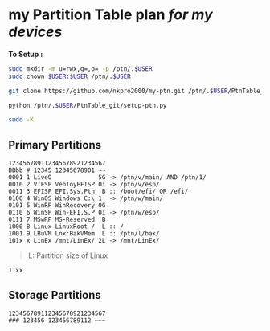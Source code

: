 # my Partition Table plan *for my devices*

**To Setup :**
```bash
sudo mkdir -m u=rwx,g=,o= -p /ptn/.$USER
sudo chown $USER:$USER /ptn/.$USER

git clone https://github.com/nkpro2000/my-ptn.git /ptn/.$USER/PtnTable_git

python /ptn/.$USER/PtnTable_git/setup-ptn.py

sudo -K
```


## Primary Partitions
```
123456789112345678921234567
BBbb # 12345 12345678901 ~~
0001 1 LiveO             5G -> /ptn/v/main/ AND /ptn/1/
0010 2 VTESP VenToyEFISP 0i -> /ptn/v/esp/
0011 3 EFISP EFI.Sys.Ptn  B :: /boot/efi/ OR /efi/
0100 4 WinOS Windows C:\ 1  -> /ptn/w/main/
0101 5 WinRP WinRecovery 0G
0110 6 WinSP Win-EFI.S.P 0i -> /ptn/w/esp/
0111 7 MSwRP MS-Reserved  B
1000 8 Linux LinuxRoot /  L :: /
1001 9 LBuVM Lnx:BakVMem  L :: /ptn/l/bak/
101x x LinEx /mnt/LinEx/ 2L -> /mnt/LinEx/
```
> L: Partition size of Linux

```
11xx
```

## Storage Partitions
```
123456789112345678921234567
### 123456 123456789112 ~~~

```
